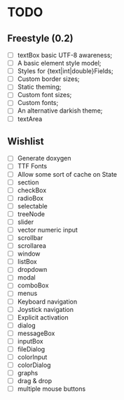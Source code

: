 TODO
====

Freestyle (0.2)
---------------

- [ ] textBox basic UTF-8 awareness;
- [ ] A basic element style model;
- [ ] Styles for {text|int|double}Fields;
- [ ] Custom border sizes;
- [ ] Static theming;
- [ ] Custom font sizes;
- [ ] Custom fonts;
- [ ] An alternative darkish theme;
- [ ] textArea

Wishlist
--------

- [ ] Generate doxygen
- [ ] TTF Fonts
- [ ] Allow some sort of cache on State
- [ ] section
- [ ] checkBox
- [ ] radioBox
- [ ] selectable
- [ ] treeNode
- [ ] slider
- [ ] vector numeric input
- [ ] scrollbar
- [ ] scrollarea
- [ ] window
- [ ] listBox
- [ ] dropdown
- [ ] modal
- [ ] comboBox
- [ ] menus
- [ ] Keyboard navigation
- [ ] Joystick navigation
- [ ] Explicit activation
- [ ] dialog
- [ ] messageBox
- [ ] inputBox
- [ ] fileDialog
- [ ] colorInput
- [ ] colorDialog
- [ ] graphs
- [ ] drag & drop
- [ ] multiple mouse buttons

